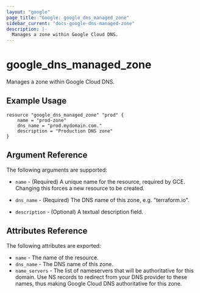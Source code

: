 ```yaml
---
layout: "google"
page_title: "Google: google_dns_managed_zone"
sidebar_current: "docs-google-dns-managed-zone"
description: |-
  Manages a zone within Google Cloud DNS.
---
```


# google\_dns\_managed_zone

Manages a zone within Google Cloud DNS.

## Example Usage

```
resource "google_dns_managed_zone" "prod" {
    name = "prod-zone"
    dns_name = "prod.mydomain.com."
    description = "Production DNS zone"
}
```

## Argument Reference

The following arguments are supported:

* `name` - (Required) A unique name for the resource, required by GCE.
    Changing this forces a new resource to be created.

* `dns_name` - (Required) The DNS name of this zone, e.g. "terraform.io".

* `description` - (Optional) A textual description field.

## Attributes Reference

The following attributes are exported:

* `name` - The name of the resource.
* `dns_name` - The DNS name of this zone.
* `name_servers` - The list of nameservers that will be authoritative for this
  domain.  Use NS records to redirect from your DNS provider to these names,
thus making Google Cloud DNS authoritative for this zone.
